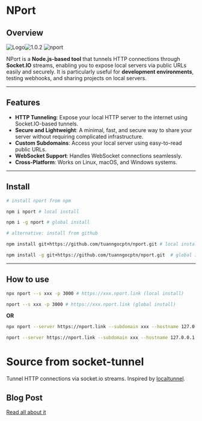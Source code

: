 # **NPort**

## Overview

![Logo][Logo]![1.0.2](https://img.shields.io/badge/⚡️_1.0.2-333333?style=for-the-badge)
![nport](https://github.com/user-attachments/assets/3f61ae7a-bff7-45d8-8f40-8e04b301a63a)


NPort is a **Node.js-based tool** that tunnels HTTP connections through **Socket.IO** streams, enabling you to expose local servers via public URLs easily and securely. It is particularly useful for **development environments**, testing webhooks, and sharing projects on local servers.

---

## **Features**

- **HTTP Tunneling**: Expose your local HTTP server to the internet using Socket.IO-based tunnels.
- **Secure and Lightweight**: A minimal, fast, and secure way to share your server without requiring complicated infrastructure.
- **Custom Subdomains**: Access your local server using easy-to-read public URLs.
- **WebSocket Support**: Handles WebSocket connections seamlessly.
- **Cross-Platform**: Works on Linux, macOS, and Windows systems.

---

## **Install**

```sh
# install nport from npm

npm i nport # local install

npm i -g nport # global install

# alternative: install from github

npm install git+https://github.com/tuanngocptn/nport.git # local install

npm install -g git+https://github.com/tuanngocptn/nport.git  # global install
```

---

## **How to use**

```sh
npx nport --s xxx -p 3000 # https://xxx.nport.link (local install)

nport --s xxx -p 3000 # https://xxx.nport.link (global install)
```
**OR**

```sh
npx nport --server https://nport.link --subdomain xxx --hostname 127.0.0.1 --port 3000 # https://xxx.nport.link (local install)

nport --server https://nport.link --subdomain xxx --hostname 127.0.0.1 --port 3000 # https://xxx.nport.link (global install)
```

# Source from socket-tunnel

Tunnel HTTP connections via socket.io streams. Inspired by [localtunnel](https://github.com/localtunnel/localtunnel).

## Blog Post

[Read all about it](https://ericbarch.com/post/sockettunnel/)

[Logo]: https://img.shields.io/badge/🌶️_nport-FDC753?style=for-the-badge
